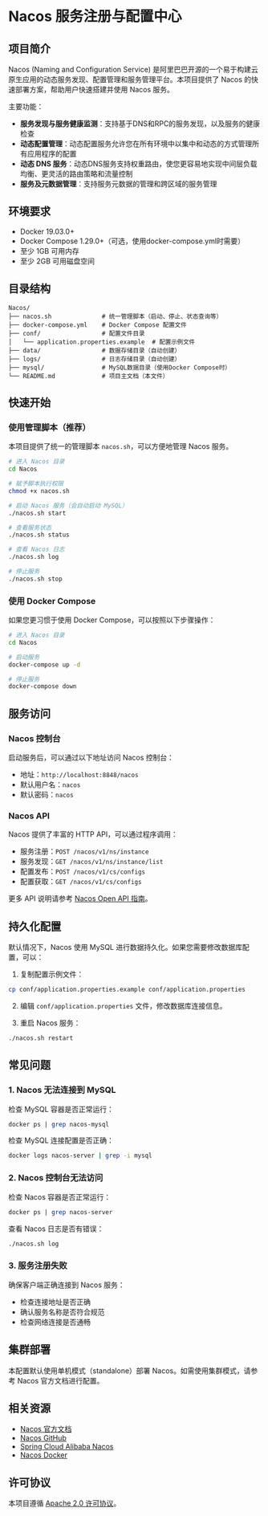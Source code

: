# Nacos 服务注册与配置中心

## 项目简介

Nacos (Naming and Configuration Service) 是阿里巴巴开源的一个易于构建云原生应用的动态服务发现、配置管理和服务管理平台。本项目提供了 Nacos 的快速部署方案，帮助用户快速搭建并使用 Nacos 服务。

主要功能：

- **服务发现与服务健康监测**：支持基于DNS和RPC的服务发现，以及服务的健康检查
- **动态配置管理**：动态配置服务允许您在所有环境中以集中和动态的方式管理所有应用程序的配置
- **动态 DNS 服务**：动态DNS服务支持权重路由，使您更容易地实现中间层负载均衡、更灵活的路由策略和流量控制
- **服务及元数据管理**：支持服务元数据的管理和跨区域的服务管理

## 环境要求

- Docker 19.03.0+
- Docker Compose 1.29.0+（可选，使用docker-compose.yml时需要）
- 至少 1GB 可用内存
- 至少 2GB 可用磁盘空间

## 目录结构

```
Nacos/
├── nacos.sh              # 统一管理脚本（启动、停止、状态查询等）
├── docker-compose.yml    # Docker Compose 配置文件
├── conf/                 # 配置文件目录
│   └── application.properties.example  # 配置示例文件
├── data/                 # 数据存储目录（自动创建）
├── logs/                 # 日志存储目录（自动创建）
├── mysql/                # MySQL数据目录（使用Docker Compose时）
└── README.md             # 项目主文档（本文件）
```

## 快速开始

### 使用管理脚本（推荐）

本项目提供了统一的管理脚本 `nacos.sh`，可以方便地管理 Nacos 服务。

```bash
# 进入 Nacos 目录
cd Nacos

# 赋予脚本执行权限
chmod +x nacos.sh

# 启动 Nacos 服务（会自动启动 MySQL）
./nacos.sh start

# 查看服务状态
./nacos.sh status

# 查看 Nacos 日志
./nacos.sh log

# 停止服务
./nacos.sh stop
```

### 使用 Docker Compose

如果您更习惯于使用 Docker Compose，可以按照以下步骤操作：

```bash
# 进入 Nacos 目录
cd Nacos

# 启动服务
docker-compose up -d

# 停止服务
docker-compose down
```

## 服务访问

### Nacos 控制台

启动服务后，可以通过以下地址访问 Nacos 控制台：

- 地址：`http://localhost:8848/nacos`
- 默认用户名：`nacos`
- 默认密码：`nacos`

### Nacos API

Nacos 提供了丰富的 HTTP API，可以通过程序调用：

- 服务注册：`POST /nacos/v1/ns/instance`
- 服务发现：`GET /nacos/v1/ns/instance/list`
- 配置发布：`POST /nacos/v1/cs/configs`
- 配置获取：`GET /nacos/v1/cs/configs`

更多 API 说明请参考 [Nacos Open API 指南](https://nacos.io/zh-cn/docs/open-api.html)。

## 持久化配置

默认情况下，Nacos 使用 MySQL 进行数据持久化。如果您需要修改数据库配置，可以：

1. 复制配置示例文件：
```bash
cp conf/application.properties.example conf/application.properties
```

2. 编辑 `conf/application.properties` 文件，修改数据库连接信息。

3. 重启 Nacos 服务：
```bash
./nacos.sh restart
```

## 常见问题

### 1. Nacos 无法连接到 MySQL

检查 MySQL 容器是否正常运行：
```bash
docker ps | grep nacos-mysql
```

检查 MySQL 连接配置是否正确：
```bash
docker logs nacos-server | grep -i mysql
```

### 2. Nacos 控制台无法访问

检查 Nacos 容器是否正常运行：
```bash
docker ps | grep nacos-server
```

查看 Nacos 日志是否有错误：
```bash
./nacos.sh log
```

### 3. 服务注册失败

确保客户端正确连接到 Nacos 服务：
- 检查连接地址是否正确
- 确认服务名称是否符合规范
- 检查网络连接是否通畅

## 集群部署

本配置默认使用单机模式（standalone）部署 Nacos。如需使用集群模式，请参考 Nacos 官方文档进行配置。

## 相关资源

- [Nacos 官方文档](https://nacos.io/zh-cn/docs/what-is-nacos.html)
- [Nacos GitHub](https://github.com/alibaba/nacos)
- [Spring Cloud Alibaba Nacos](https://github.com/alibaba/spring-cloud-alibaba/wiki/Nacos-config)
- [Nacos Docker](https://github.com/nacos-group/nacos-docker)

## 许可协议

本项目遵循 [Apache 2.0 许可协议](https://www.apache.org/licenses/LICENSE-2.0)。 